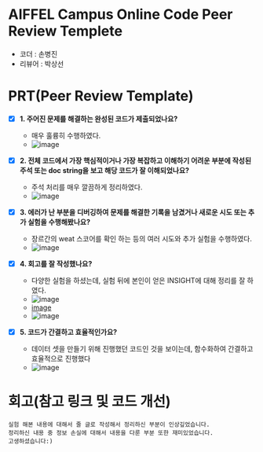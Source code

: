# AIFFEL Campus Online Code Peer Review Templete
- 코더 : 손병진
- 리뷰어 : 박상선


# PRT(Peer Review Template)
- [x]  **1. 주어진 문제를 해결하는 완성된 코드가 제출되었나요?**
    - 매우 훌륭히 수행하였다.
    - ![image](https://github.com/user-attachments/assets/e0da5300-b978-4807-b8d3-8451f0573ef4)

    
- [x]  **2. 전체 코드에서 가장 핵심적이거나 가장 복잡하고 이해하기 어려운 부분에 작성된 
주석 또는 doc string을 보고 해당 코드가 잘 이해되었나요?**
    - 주석 처리를 매우 깔끔하게 정리하였다.
    - ![image](https://github.com/user-attachments/assets/66eedf89-84f8-47db-a633-6a608a0d21e9)

        
- [x]  **3. 에러가 난 부분을 디버깅하여 문제를 해결한 기록을 남겼거나
새로운 시도 또는 추가 실험을 수행해봤나요?**
    - 장르간의 weat 스코어를 확인 하는 등의 여러 시도와 추가 실험을 수행하였다.
    - ![image](https://github.com/user-attachments/assets/eeda0289-e3f4-4f83-a88c-33744bae46bf)

        
- [x]  **4. 회고를 잘 작성했나요?**
    - 다양한 실험을 하셨는데, 실험 뒤에 본인이 얻은 INSIGHT에 대해 정리를 잘 하였다.
    - ![image](https://github.com/user-attachments/assets/166e6068-6939-4895-9749-de85c562ebf8)
    - [image](https://github.com/user-attachments/assets/db690224-3c09-4d78-baaa-10026224c8b0)
    - ![image](https://github.com/user-attachments/assets/76bd0901-1132-4e9f-8df1-73a1bef53baa)

        
- [x]  **5. 코드가 간결하고 효율적인가요?**
    - 데이터 셋을 만들기 위해 진행했던 코드인 것을 보이는데, 함수화하여 간결하고 효율적으로 진행했다
    - ![image](https://github.com/user-attachments/assets/4b822ffa-40e1-4868-aabb-915a1880af23)



# 회고(참고 링크 및 코드 개선)
```
실험 해본 내용에 대해서 줄 글로 작성해서 정리하신 부분이 인상깊었습니다.
정리하신 내용 중 정보 손실에 대해서 내용을 다룬 부분 또한 재미있었습니다.
고생하셨습니다:)
```
